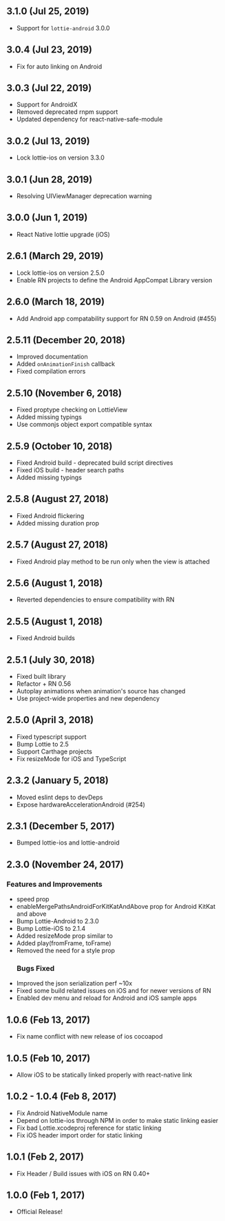 ## 3.1.0 (Jul 25, 2019)

* Support for `lottie-android` 3.0.0

## 3.0.4 (Jul 23, 2019)

* Fix for auto linking on Android

## 3.0.3 (Jul 22, 2019)

* Support for AndroidX
* Removed deprecated rnpm support
* Updated dependency for react-native-safe-module

## 3.0.2 (Jul 13, 2019)

* Lock lottie-ios on version 3.3.0

## 3.0.1 (Jun 28, 2019)

* Resolving UIViewManager deprecation warning

## 3.0.0 (Jun 1, 2019)

* React Native lottie upgrade (iOS)

## 2.6.1 (March 29, 2019)

* Lock lottie-ios on version 2.5.0
* Enable RN projects to define the Android AppCompat Library version

## 2.6.0 (March 18, 2019)

* Add Android app compatability support for RN 0.59 on Android (#455)

## 2.5.11 (December 20, 2018)

* Improved documentation
* Added `onAnimationFinish` callback
* Fixed compilation errors

## 2.5.10 (November 6, 2018)

* Fixed proptype checking on LottieView
* Added missing typings
* Use commonjs object export compatible syntax

## 2.5.9 (October 10, 2018)

* Fixed Android build - deprecated build script directives
* Fixed iOS build - header search paths
* Added missing typings

## 2.5.8 (August 27, 2018)

* Fixed Android flickering
* Added missing duration prop

## 2.5.7 (August 27, 2018)

* Fixed Android play method to be run only when the view is attached

## 2.5.6 (August 1, 2018)

* Reverted dependencies to ensure compatibility with RN

## 2.5.5 (August 1, 2018)

* Fixed Android builds

## 2.5.1 (July 30, 2018)

* Fixed built library
* Refactor + RN 0.56
* Autoplay animations when animation's source has changed
* Use project-wide properties and new dependency

## 2.5.0 (April 3, 2018)

* Fixed typescript support
* Bump Lottie to 2.5
* Support Carthage projects
* Fix resizeMode for iOS and TypeScript

## 2.3.2 (January 5, 2018)

* Moved eslint deps to devDeps
* Expose hardwareAccelerationAndroid (#254)

## 2.3.1 (December 5, 2017)

* Bumped lottie-ios and lottie-android

## 2.3.0 (November 24, 2017)

### Features and Improvements

* speed prop
* enableMergePathsAndroidForKitKatAndAbove prop for Android KitKat and above
* Bump Lottie-Android to 2.3.0
* Bump Lottie-iOS to 2.1.4
* Added resizeMode prop similar to <Image>
* Added play(fromFrame, toFrame)
* Removed the need for a style prop
  ### Bugs Fixed
* Improved the json serialization perf ~10x
* Fixed some build related issues on iOS and for newer versions of RN
* Enabled dev menu and reload for Android and iOS sample apps

## 1.0.6 (Feb 13, 2017)

* Fix name conflict with new release of ios cocoapod

## 1.0.5 (Feb 10, 2017)

* Allow iOS to be statically linked properly with react-native link

## 1.0.2 - 1.0.4 (Feb 8, 2017)

* Fix Android NativeModule name
* Depend on lottie-ios through NPM in order to make static linking easier
* Fix bad Lottie.xcodeproj reference for static linking
* Fix iOS header import order for static linking

## 1.0.1 (Feb 2, 2017)

* Fix Header / Build issues with iOS on RN 0.40+

## 1.0.0 (Feb 1, 2017)

* Official Release!
